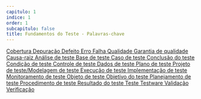 ```yaml
---
capitulo: 1
indice: 1
order: 1
subcapitulo: false
title: Fundamentos do Teste - Palavras-chave
---
```


<div class="d-inline">
  <a class="text-decoration-none" target="_blank" href="https://glossary.istqb.org/pt_BR/term/cobertura">
    <span class="badge rounded-pill bg-dark">Cobertura</span>
  </a>
  <a class="text-decoration-none" target="_blank" href="https://glossary.istqb.org/pt_BR/term/depuracao">
    <span class="badge rounded-pill bg-dark">Depuração</span>
  </a>
  <a class="text-decoration-none" target="_blank" href="https://glossary.istqb.org/pt_BR/term/defeito">
    <span class="badge rounded-pill bg-dark">Defeito</span>
  </a>
  <a class="text-decoration-none" target="_blank" href="https://glossary.istqb.org/pt_BR/term/erro">
    <span class="badge rounded-pill bg-dark">Erro</span>
  </a>
  <a class="text-decoration-none" target="_blank" href="https://glossary.istqb.org/pt_BR/term/falha">
    <span class="badge rounded-pill bg-dark">Falha</span>
  </a>
  <a class="text-decoration-none" target="_blank" href="https://glossary.istqb.org/pt_BR/term/qualidade">
    <span class="badge rounded-pill bg-dark">Qualidade</span>
  </a>
  <a class="text-decoration-none" target="_blank" href="https://glossary.istqb.org/pt_BR/term/garantia-de-qualidade">
    <span class="badge rounded-pill bg-dark">Garantia de qualidade</span>
  </a>
  <a class="text-decoration-none" target="_blank" href="https://glossary.istqb.org/pt_BR/term/causa-raiz">
    <span class="badge rounded-pill bg-dark">Causa-raiz</span>
  </a>
  <a class="text-decoration-none" target="_blank" href="https://glossary.istqb.org/pt_BR/term/analise-de-teste">
    <span class="badge rounded-pill bg-dark">Análise de teste</span>
  </a>
  <a class="text-decoration-none" target="_blank" href="https://glossary.istqb.org/pt_BR/term/base-de-teste">
    <span class="badge rounded-pill bg-dark">Base de teste</span>
  </a>
  <a class="text-decoration-none" target="_blank" href="https://glossary.istqb.org/pt_BR/term/caso-de-teste">
    <span class="badge rounded-pill bg-dark">Caso de teste</span>
  </a>
  <a class="text-decoration-none" target="_blank" href="https://glossary.istqb.org/pt_BR/term/conclusao-do-teste">
    <span class="badge rounded-pill bg-dark">Conclusão do teste</span>
  </a>
  <a class="text-decoration-none" target="_blank" href="https://glossary.istqb.org/pt_BR/term/condicao-de-teste">
    <span class="badge rounded-pill bg-dark">Condição de teste</span>
  </a>
  <a class="text-decoration-none" target="_blank" href="https://glossary.istqb.org/pt_BR/term/controle-de-teste">
    <span class="badge rounded-pill bg-dark">Controle de teste</span>
  </a>
  <a class="text-decoration-none" target="_blank" href="https://glossary.istqb.org/pt_BR/term/dados-de-teste">
    <span class="badge rounded-pill bg-dark">Dados de teste</span>
  </a>
  <a class="text-decoration-none" target="_blank" href="https://glossary.istqb.org/pt_BR/term/plano-de-teste">
    <span class="badge rounded-pill bg-dark">Plano de teste</span>
  </a>
  <a class="text-decoration-none" target="_blank" href="https://glossary.istqb.org/pt_BR/term/modelagem-de-teste">
    <span class="badge rounded-pill bg-dark">Projeto de teste/Modelagem de teste</span>
  </a>
  <a class="text-decoration-none" target="_blank" href="https://glossary.istqb.org/pt_BR/term/execucao-de-teste">
    <span class="badge rounded-pill bg-dark">Execução de teste</span>
  </a>
  <a class="text-decoration-none" target="_blank" href="https://glossary.istqb.org/pt_BR/term/implementacao-de-teste">
    <span class="badge rounded-pill bg-dark">Implementação de teste</span>
  </a>
  <a class="text-decoration-none" target="_blank" href="https://glossary.istqb.org/pt_BR/term/monitoramento-de-teste">
    <span class="badge rounded-pill bg-dark">Monitoramento de teste</span>
  </a>
  <a class="text-decoration-none" target="_blank" href="https://glossary.istqb.org/pt_BR/term/objeto-de-teste">
    <span class="badge rounded-pill bg-dark">Objeto de teste</span>
  </a>
  <a class="text-decoration-none" target="_blank" href="https://glossary.istqb.org/pt_BR/term/objetivo-do-teste">
    <span class="badge rounded-pill bg-dark">Objetivo do teste</span>
  </a>
  <a class="text-decoration-none" target="_blank" href="https://glossary.istqb.org/pt_BR/term/planejamento-de-teste">
    <span class="badge rounded-pill bg-dark">Planejamento de teste</span>
  </a>
  <a class="text-decoration-none" target="_blank" href="https://glossary.istqb.org/pt_BR/term/procedimento-de-teste">
    <span class="badge rounded-pill bg-dark">Procedimento de teste</span>
  </a>
  <a class="text-decoration-none" target="_blank" href="https://glossary.istqb.org/pt_BR/term/resultado-do-teste">
    <span class="badge rounded-pill bg-dark">Resultado do teste</span>
  </a>
  <a class="text-decoration-none" target="_blank" href="https://glossary.istqb.org/pt_BR/term/teste-1">
    <span class="badge rounded-pill bg-dark">Teste</span>
  </a>
  <a class="text-decoration-none" target="_blank" href="https://glossary.istqb.org/pt_BR/term/testware">
    <span class="badge rounded-pill bg-dark">Testware</span>
  </a>
  <a class="text-decoration-none" target="_blank" href="https://glossary.istqb.org/pt_BR/term/validacao">
    <span class="badge rounded-pill bg-dark">Validação</span>
  </a>
  <a class="text-decoration-none" target="_blank" href="https://glossary.istqb.org/pt_BR/term/verificacao">
    <span class="badge rounded-pill bg-dark">Verificação</span>
  </a>

</div>
